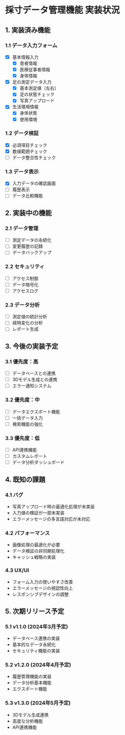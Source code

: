 # 採寸データ管理機能 実装状況

## 1. 実装済み機能

### 1.1 データ入力フォーム
- [x] 基本情報入力
  - [x] 患者情報
  - [x] 医療従事者情報
  - [x] 身体情報

- [x] 足の測定データ入力
  - [x] 基本測定値（左右）
  - [x] 足の状態チェック
  - [x] 写真アップロード

- [x] 生活環境情報
  - [x] 身体状態
  - [x] 使用環境

### 1.2 データ検証
- [x] 必須項目チェック
- [x] 数値範囲チェック
- [ ] データ整合性チェック

### 1.3 データ表示
- [x] 入力データの確認画面
- [ ] 履歴表示
- [ ] データ比較機能

## 2. 実装中の機能

### 2.1 データ管理
- [ ] 測定データの永続化
- [ ] 変更履歴の記録
- [ ] データバックアップ

### 2.2 セキュリティ
- [ ] アクセス制御
- [ ] データ暗号化
- [ ] アクセスログ

### 2.3 データ分析
- [ ] 測定値の統計分析
- [ ] 経時変化の分析
- [ ] レポート生成

## 3. 今後の実装予定

### 3.1 優先度：高
- [ ] データベースとの連携
- [ ] 3Dモデル生成との連携
- [ ] エラー通知システム

### 3.2 優先度：中
- [ ] データエクスポート機能
- [ ] 一括データ入力
- [ ] 検索機能の強化

### 3.3 優先度：低
- [ ] API連携機能
- [ ] カスタムレポート
- [ ] データ分析ダッシュボード

## 4. 既知の課題

### 4.1 バグ
- 写真アップロード時の最適化処理が未実装
- 入力値の検証が一部未実装
- エラーメッセージの多言語対応が未対応

### 4.2 パフォーマンス
- 画像処理の最適化が必要
- データ検証の非同期処理化
- キャッシュ戦略の実装

### 4.3 UX/UI
- フォーム入力の使いやすさ改善
- エラーメッセージの視認性向上
- レスポンシブデザインの調整

## 5. 次期リリース予定

### 5.1 v1.1.0 (2024年3月予定)
- データベース連携の実装
- 基本的なデータ永続化
- セキュリティ機能の実装

### 5.2 v1.2.0 (2024年4月予定)
- 履歴管理機能の実装
- データ分析基本機能
- エクスポート機能

### 5.3 v1.3.0 (2024年5月予定)
- 3Dモデル生成連携
- 高度な分析機能
- API連携機能 